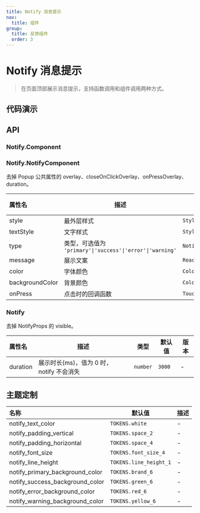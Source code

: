 ```yaml
---
title: Notify 消息提示
nav:
  title: 组件
group:
  title: 反馈组件
  order: 3
---
```


# Notify 消息提示

> 在页面顶部展示消息提示，支持函数调用和组件调用两种方式。

## 代码演示

<code src="./__fixtures__/basic.tsx"></code>

## API

### Notify.Component

### Notify.NotifyComponent

去掉 Popup 公共属性的 overlay、closeOnClickOverlay、onPressOverlay、duration。

| 属性名          | 描述                                                      | 类型                                       | 默认值      | 版本 |
| :-------------- | --------------------------------------------------------- | ------------------------------------------ | ----------- | ---- |
| style           | 最外层样式                                                | `StyleProp<ViewStyle>`                     | -           | -    |
| textStyle       | 文字样式                                                  | `StyleProp<TextStyle>`                     | -           | -    |
| type            | 类型，可选值为 `'primary'\|'success'\|'error'\|'warning'` | `NotifyType`                               | `'primary'` | -    |
| message         | 展示文案                                                  | `React.ReactNode`                          | -           | -    |
| color           | 字体颜色                                                  | `ColorValue`                               | -           | -    |
| backgroundColor | 背景颜色                                                  | `ColorValue`                               | -           | -    |
| onPress         | 点击时的回调函数                                          | `TouchableWithoutFeedbackProps['onPress']` | -           | -    |

### Notify

去掉 NotifyProps 的 visible。

| 属性名   | 描述                                     | 类型     | 默认值 | 版本 |
| :------- | ---------------------------------------- | -------- | ------ | ---- |
| duration | 展示时长(ms)，值为 0 时，notify 不会消失 | `number` | `3000` | -    |

## 主题定制

| 名称                            | 默认值                 | 描述 |
| :------------------------------ | ---------------------- | ---- |
| notify_text_color               | `TOKENS.white`         | -    |
| notify_padding_vertical         | `TOKENS.space_2`       | -    |
| notify_padding_horizontal       | `TOKENS.space_4`       | -    |
| notify_font_size                | `TOKENS.font_size_4`   | -    |
| notify_line_height              | `TOKENS.line_height_1` | -    |
| notify_primary_background_color | `TOKENS.brand_6`       | -    |
| notify_success_background_color | `TOKENS.green_6`       | -    |
| notify_error_background_color   | `TOKENS.red_6`         | -    |
| notify_warning_background_color | `TOKENS.yellow_6`      | -    |
